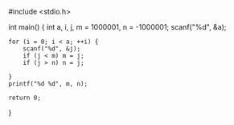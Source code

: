 #include <stdio.h>

int main() {
	int a, i, j, m = 1000001, n = -1000001;
	scanf("%d", &a);
	
	for (i = 0; i < a; ++i) {
		scanf("%d", &j);
		if (j < m) m = j;
		if (j > n) n = j;
	         
	}
	printf("%d %d", m, n);

	return 0;
}
